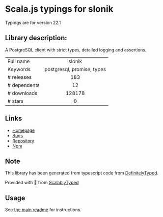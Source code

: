 
# Scala.js typings for slonik

Typings are for version 22.1

## Library description:
A PostgreSQL client with strict types, detailed logging and assertions.

|                    |                 |
| ------------------ | :-------------: |
| Full name          | slonik |
| Keywords           | postgresql, promise, types |
| # releases         | 183 |
| # dependents       | 12 |
| # downloads        | 128178 |
| # stars            | 0 |

## Links
- [Homepage](https://github.com/gajus/slonik#readme)
- [Bugs](https://github.com/gajus/slonik/issues)
- [Repository](https://github.com/gajus/slonik)
- [Npm](https://www.npmjs.com/package/slonik)
    


## Note
This library has been generated from typescript code from [DefinitelyTyped](https://definitelytyped.org).

Provided with :purple_heart: from [ScalablyTyped](https://github.com/oyvindberg/ScalablyTyped)

## Usage
See [the main readme](../../readme.md) for instructions.


